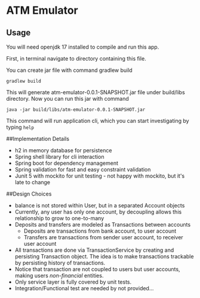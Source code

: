 # ATM Emulator
## Usage
You will need openjdk 17 installed to compile and run this app.

First, in terminal navigate to directory containing this file.

You can create jar file with command
gradlew build

```console
gradlew build
```
This will generate atm-emulator-0.0.1-SNAPSHOT.jar file under build/libs directory.
Now you can run this jar with command


```console
java -jar build/libs/atm-emulator-0.0.1-SNAPSHOT.jar
```

This command will run application cli, which you can start investigating by typing `help`

##Implementation Details
* h2 in memory database for persistence
* Spring shell library for cli interaction
* Spring boot for dependency management
* Spring validation for fast and easy constraint validation
* Junit 5 with mockito for unit testing - not happy with mockito, but it's late to change

##Design Choices
* balance is not stored within User, but in a separated Account objects
* Currently, any user has only one account, by decoupling allows this relationship to grow to one-to-many
* Deposits and transfers are modeled as Transactions between accounts
  * Deposits are transactions from bank account, to user account
  * Transfers are transactions from sender user account, to receiver user account
* All transactions are done via TransactionService by creating and persisting Transaction object.
  The idea is to make transactions trackable by persisting history of transactions.
* Notice that transaction are not coupled to users but user accounts, making users _non-financial_ entities.
* Only service layer is fully covered by unit tests.
* Integration/Functional test are needed by not provided...